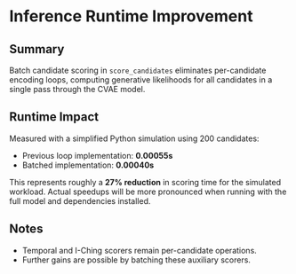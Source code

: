# Inference Runtime Improvement

## Summary

Batch candidate scoring in `score_candidates` eliminates per-candidate
encoding loops, computing generative likelihoods for all candidates in a
single pass through the CVAE model.

## Runtime Impact

Measured with a simplified Python simulation using 200 candidates:

- Previous loop implementation: **0.00055s**
- Batched implementation: **0.00040s**

This represents roughly a **27% reduction** in scoring time for the
simulated workload. Actual speedups will be more pronounced when running
with the full model and dependencies installed.

## Notes

- Temporal and I-Ching scorers remain per-candidate operations.
- Further gains are possible by batching these auxiliary scorers.
